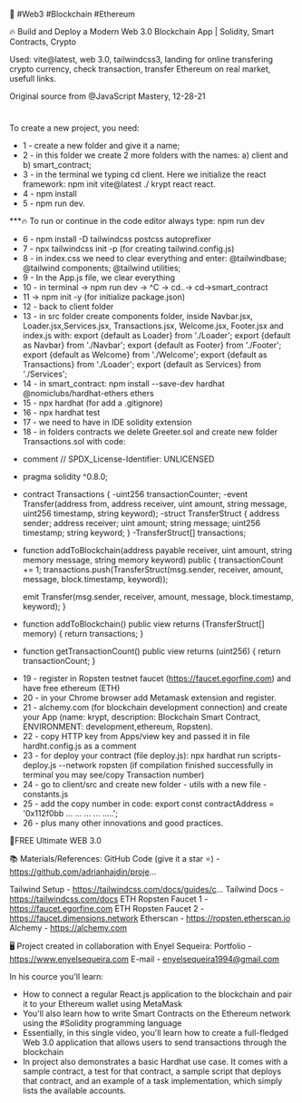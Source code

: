 📧 #Web3 #Blockchain #Ethereum

🔥
Build and Deploy a Modern Web 3.0 Blockchain App | Solidity, Smart Contracts, Crypto

Used: vite@latest, web 3.0, tailwindcss3, landing for online transfering crypto currency, check transaction, transfer  Ethereum on real market, usefull links.

Original source from @JavaScript Mastery, 12-28-21 
#
To create a new project, you need:
* 1 - create a new folder and give it a name;
* 2 - in this folder we create 2 more folders with the names: a) client and b) smart_contract;
* 3 - in the terminal we typing cd client. Here we initialize the react framework: npm init vite@latest ./ krypt react react. 
* 4 - npm install
* 5 - npm run dev.

***🔥 To run or continue in the code editor always type: npm run dev

* 6 - npm install -D tailwindcss postcss autoprefixer
* 7 - npx tailwindcss init -p (for creating tailwind.config.js)
* 8 - in index.css we need to clear everything and enter:
@tailwindbase;
@tailwind components;
@tailwind utilities;
* 9 - In the App.js file, we clear everything
* 10 - in terminal -> npm run dev -> ^C -> cd..-> cd->smart_contract 
* 11 -> npm init -y (for initialize package.json)
* 12 - back to client folder
* 13 - in src folder create components folder, inside Navbar.jsx, Loader.jsx,Services.jsx, Transactions.jsx, Welcome.jsx, Footer.jsx and index.js with:
export {default as Loader} from './Loader';
export {default as Navbar} from './Navbar';
export {default as Footer} from './Footer';
export {default as Welcome} from './Welcome';
export {default as Transactions} from './Loader';
export {default as Services} from './Services';
* 14 - in smart_contract: 
npm install --save-dev hardhat @nomiclubs/hardhat-ethers ethers
* 15 - npx hardhat (for add a .gitignore)
* 16 - npx hardhat test 
* 17 - we need to have in IDE solidity extension
* 18 - in folders contracts we delete Greeter.sol and create new folder Transactions.sol with code:
- comment // SPDX_License-Identifier: UNLICENSED
- pragma solidity ^0.8.0;
- contract Transactions {
   -uint256 transactionCounter;
   -event Transfer(address from, address   receiver, uint amount, string message, uint256 timestamp, string keyword);
   -struct TransferStruct {
    address sender;
    address receiver;
    uint amount;
    string message; 
    uint256 timestamp; 
    string keyword;
   }
   -TransferStruct[] transactions;

- function addToBlockchain(address payable receiver, uint amount, string memory message, string memory keyword) public {
    transactionCount += 1;
    transactions.push(TransferStruct(msg.sender, receiver, amount, message, block.timestamp, keyword));

    emit Transfer(msg.sender, receiver, amount, message, block.timestamp, keyword);
    }
- function addToBlockchain() public view returns (TransferStruct[] memory) {
   return transactions;
    }
- function getTransactionCount() public view returns (uint256) {
   return transactionCount;
    }
* 19 - register in Ropsten testnet faucet (https://faucet.egorfine.com) and have free ethereum (ETH)
* 20 - in your Chrome browser add Metamask extension and register.
* 21 - alchemy.com (for blockchain development connection) and create your App (name: krypt, description: Blockchain Smart Contract, ENVIRONMENT: development,ethereum, Ropsten).
* 22 - copy HTTP key from Apps/view key and passed it in file hardht.config.js as a comment
* 23 - for deploy your contract (file deploy.js): npx hardhat run scripts-deploy.js --network ropsten (if compilation finished successfully in terminal you may see/copy Transaction number)
* 24 - go to client/src and create new folder - utils with a new file - constants.js
* 25 - add the copy number in code:
    export const contractAddress = '0x112f0bb ... ... ... ... .....';
* 26 - plus many other innovations and good practices.


📙FREE Ultimate WEB 3.0


📚 Materials/References:
GitHub Code (give it a star ⭐) - https://github.com/adrianhajdin/proje...

Tailwind Setup - https://tailwindcss.com/docs/guides/c...
Tailwind Docs - https://tailwindcss.com/docs
ETH Ropsten Faucet 1 - https://faucet.egorfine.com
ETH Ropsten Faucet 2 - https://faucet.dimensions.network
Etherscan - https://ropsten.etherscan.io
Alchemy - https://alchemy.com

🖥️ Project created in collaboration with Enyel Sequeira: 
Portfolio - https://www.enyelsequeira.com
E-mail - enyelsequeira1994@gmail.com

In his cource you'll learn:
- How to connect a regular React.js application to the blockchain and pair it to your Ethereum wallet using MetaMask
- You'll also learn how to write Smart Contracts on the Ethereum network using the #Solidity programming language
- Essentially, in this single video, you'll learn how to create a full-fledged Web 3.0 application that allows users to send transactions through the blockchain
- In project also demonstrates a basic Hardhat use case. It comes with a sample contract, a test for that contract, a sample script that deploys that contract, and an example of a task implementation, which simply lists the available accounts.